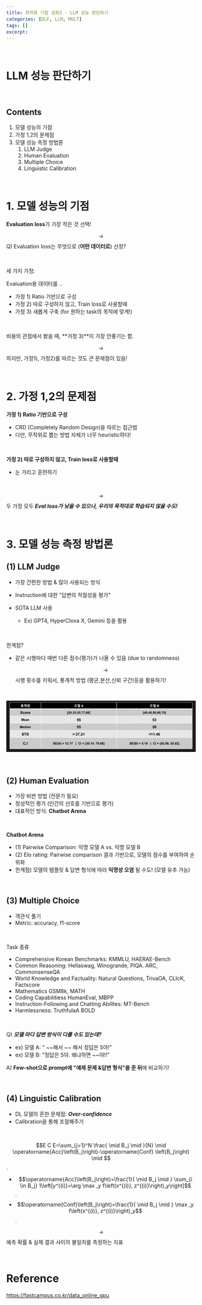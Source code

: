 ```yaml
---
title: 최적화 기법 심화3 - LLM 성능 판단하기
categories: [DLF, LLM, MULT]
tags: []
excerpt: 
---
```


<script src="https://cdn.mathjax.org/mathjax/latest/MathJax.js?config=TeX-AMS-MML_HTMLorMML" type="text/javascript"></script>

<br>

# LLM 성능 판단하기

<br>

## Contents

1. 모델 성능의 기점
2. 가정 1,2의 문제점
3. 모델 성능 측정 방법론
   1. LLM Judge
   2. Human Evaluation
   3. Multiple Choice
   4. Linguistic Calibration

<br>

# 1. 모델 성능의 기점

**Evaluation loss**가 가장 작은 것 선택!

$$\rightarrow$$ Q) Evaluation loss는 무엇으로 (**어떤 데이터로**) 선정?

<br>

세 가지 가정:

Evaluation용 데이터를 ..

- 가정 1) Ratio 기반으로 구성
- 가정 2) 따로 구성하지 않고, Train loss로 사용할때
- 가정 3) 새롭게 구축 (for 원하는 task의 목적에 맞게!)

<br>

비용의 관점에서 봤을 때, **가정 3)**이 가장 안좋기는 함.

$$\rightarrow$$ 하지만, 가정1), 가정2)를 따르는 것도 큰 문제점이 있음!

<br>

# 2. 가정 1,2의 문제점

**가정 1) Ratio 기반으로 구성**

- CRD (Completely Random Design)을 따르는 접근법
- 다만, 무작위로 뽑는 방법 자체가 너무 heuristic하다!

<br>

**가정 2) 따로 구성하지 않고, Train loss로 사용할때**

- 눈 가리고 훈련하기

<br>

$$\rightarrow$$ 두 가정 모두 ***Eval loss가 낮을 수 있으나, 우리의 목적대로 학습되지 않을 수도!***

<br>

# 3. 모델 성능 측정 방법론

## (1) LLM Judge

- 가장 간편한 방법 & 많이 사용되는 방식
- Instruction에 대한 "답변의 적절성을 평가"

- SOTA LLM 사용
  - Ex) GPT4, HyperClova X, Gemini 등을 활용

<br>

한계점?

- 같은 시행마다 매번 다른 점수(평가)가 나올 수 있음 (due to randomness)

  $$\rightarrow$$ 시행 횟수를 키워서, 통계적 방법 (평균,분산,신뢰 구간)등을 활용하기!

<br>

![figure2](/assets/img/llm/img633.png)

<br>

## (2) Human Evaluation

- 가장 비싼 방법 (전문가 필요)
- 정성적인 평가 (인간의 선호를 기반으로 평가)
- 대표적인 방식: **Chatbot Arena**

<br>

**Chatbot Arena**

- (1) Pairwise Comparison: 익명 모델 A vs. 익명 모델 B
- (2) Elo rating: Pairwise comparison 결과 기반으로, 모델의 점수를 부여하여 순위화
- 한계점) 모델의 템플릿 & 답변 형식에 따라 **익명성 오염** 될 수도! (모델 유추 가능)

<br>

## (3) Multiple Choice

- 객관식 풀기
- Metric: accuracy, f1-score

<br>

Task 종류

- Comprehensive Korean Benchmarks: KMMLU, HAERAE-Bench
- Common Reasoning: Hellaswag, Winogrande, PlQA. ARC, CommonsenseQA
- World Knowledge and Factuality: Natural Questions, TrivaOA, CLIcK, Factscore
- Mathematics GSM8k, MATH
- Coding Capabilitiess HumanEval, MBPP
- Instruction-Following and Chatting Abilltes: MT-Bench
- Harmlessness: TruthfulaA BOLD

<br>

Q) ***모델 마다 답변 방식이 다를 수도 있는데?***

- ex) 모델 A: " ~~해서 ~~ 해서 정답은 5야!"
- ex) 모델 B: "정답은 5야. 왜냐하면 ~~야!!"

A) **Few-shot으로 prompt에 "예제 문제 &답변 형식"을 준 뒤**에 비교하기!

<br>

## (4) Linguistic Calibration

- DL 모델의 흔한 문제점: ***Over-confidence***
- Calibration을 통해 조절해주기

<br>

$$E C E=\sum_{j=1}^N \frac{ \mid B_j \mid }{N} \mid \operatorname{Acc}\left(B_j\right)-\operatorname{Conf} \left(B_j\right) \mid $$.

- $$\operatorname{Acc}\left(B_j\right)=\frac{1}{ \mid B_j \mid } \sum_{i \in B_j} 1\left[y^{(i)}=\arg \max _y f\left(x^{(i)}, z^{(i)}\right)_y\right]$$.
- $$\operatorname{Conf}\left(B_j\right)=\frac{1}{ \mid B_j \mid } \max _y f\left(x^{(i)}, z^{(i)}\right)_y$$.

$$\rightarrow$$ 예측 확률 & 실제 결과 사이의 불일치를 측정하는 지표

<br>

# Reference

https://fastcampus.co.kr/data_online_gpu



